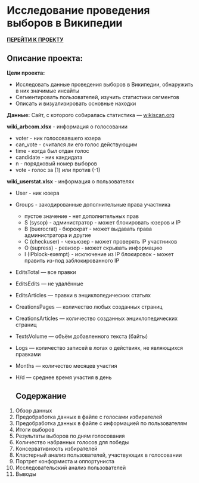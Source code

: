 # Исследование проведения выборов в Википедии

[**ПЕРЕЙТИ К ПРОЕКТУ**](https://github.com/bachurina-anna/portfolio/blob/main/%D0%9F%D1%80%D0%BE%D0%B3%D0%BD%D0%BE%D0%B7%D0%B8%D1%80%D0%BE%D0%B2%D0%B0%D0%BD%D0%B8%D0%B5%20%D0%BE%D1%82%D1%82%D0%BE%D0%BA%D0%B0%20%D1%84%D0%B8%D1%82%D0%BD%D0%B5%D1%81-%D1%86%D0%B5%D0%BD%D1%82%D1%80%D0%B0/%D0%9A%D0%BB%D0%B0%D1%81%D1%82%D0%B5%D1%80%D0%B8%D0%B7%D0%B0%D1%86%D0%B8%D1%8F%20%D0%B8%20%D0%BF%D1%80%D0%BE%D0%B3%D0%BD%D0%BE%D0%B7%D0%B8%D1%80%D0%BE%D0%B2%D0%B0%D0%BD%D0%B8%D0%B5%20%D0%BE%D1%82%D1%82%D0%BE%D0%BA%D0%B0%20%D0%BA%D0%BB%D0%B8%D0%B5%D0%BD%D1%82%D0%BE%D0%B2%20%D1%84%D0%B8%D1%82%D0%BD%D0%B5%D1%81-%D1%86%D0%B5%D0%BD%D1%82%D1%80%D0%B0.ipynb)

## Описание проекта:

**Цели проекта:** 
- Исследовать данные проведения выборов в Википедии, обнаружить в них значимые инсайты
- Сегментировать пользователей, изучить статистики сегментов
- Описать и визуализировать основные находки

**Данные:**
Сайт, с которого собиралась статистика — [wikiscan.org](https://ru.wikiscan.org/)

**wiki_arbcom.xlsx** - информация о голосовании
* voter - ник голосовавшего юзера     
* can_vote - считался ли его голос действующим
* time - когда был отдан голос
* candidate - ник кандидата   
* n - порядковый номер выборов
* vote - голос за (1) или против (-1)

**wiki_userstat.xlsx** - информация о пользователях
* User - ник юзера
* Groups - закодированные дополнительные права участника
  * пустое значение - нет дополнительных прав
  * S (sysop) - администратор - может блокировать юзеров и IP
  * B (buerocrat) - бюрократ - может выдавать права администратора и другие
  * С (checkuser) - чекьюзер - может проверять IP участников
  * O (supress) - ревизор - может скрывать информацию
  * I (IPblock-exempt) - исключение из IP блокировок - может править из-под заблокированного IP
* EditsTotal — все правки
* EditsEdits — не удалённые
* EditsArticles — правки в энциклопедических статьях
* CreationsPages — количество любых созданных страниц
* CreationsArticles — количество созданных энциклопедических страниц
* TextsVolume — объём добавленного текста (байты)
* Logs — количество записей в логах о действиях, не являющихся правками
* Months — количество месяцев участия
* H/d — среднее время участия в день

  ## Содержание
1. Обзор данных
2. Предобработка данных в файле с голосами избирателей
3. Предобработка данных в файле с информацией по пользователям
4. Итоги выборов
5. Результаты выборов по дням голосования
6. Количество набранных голосов для победы
7. Консервативность избирателей
8. Кластерный анализ пользователей, участвующих в голосовании
9. Портрет конформиста и оппортуниста
10. Исследовательский анализ пользователей
11. Выводы
